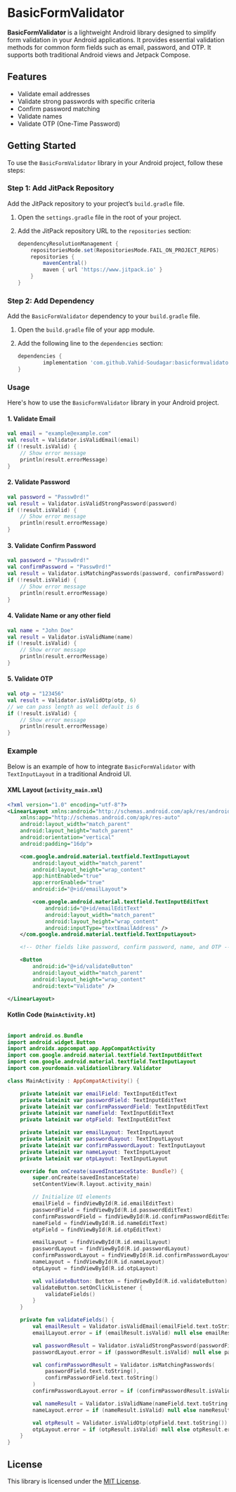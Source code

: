 # BasicFormValidator

**BasicFormValidator** is a lightweight Android library designed to simplify form validation in your Android applications. It provides essential validation methods for common form fields such as email, password, and OTP. It supports both traditional Android views and Jetpack Compose.

## Features

- Validate email addresses
- Validate strong passwords with specific criteria
- Confirm password matching
- Validate names
- Validate OTP (One-Time Password)

## Getting Started

To use the `BasicFormValidator` library in your Android project, follow these steps:

### Step 1: Add JitPack Repository

Add the JitPack repository to your project’s `build.gradle` file.

1. Open the `settings.gradle` file in the root of your project.

2. Add the JitPack repository URL to the `repositories` section:

    ```gradle
    dependencyResolutionManagement {
        repositoriesMode.set(RepositoriesMode.FAIL_ON_PROJECT_REPOS)
        repositories {
            mavenCentral()
            maven { url 'https://www.jitpack.io' }
        }
    }
    ```

### Step 2: Add Dependency

Add the `BasicFormValidator` dependency to your `build.gradle` file.

1. Open the `build.gradle` file of your app module.

2. Add the following line to the `dependencies` section:

    ```gradle
    dependencies {
	        implementation 'com.github.Vahid-Soudagar:basicformvalidator:1.0.1'
	}
    ```

### Usage

Here's how to use the `BasicFormValidator` library in your Android project.

#### 1. Validate Email

```kotlin
val email = "example@example.com"
val result = Validator.isValidEmail(email)
if (!result.isValid) {
    // Show error message
    println(result.errorMessage)
}
```

#### 2. Validate Password

```kotlin
val password = "Passw0rd!"
val result = Validator.isValidStrongPassword(password)
if (!result.isValid) {
    // Show error message
    println(result.errorMessage)
}
```

#### 3. Validate Confirm Password

```kotlin
val password = "Passw0rd!"
val confirmPassword = "Passw0rd!"
val result = Validator.isMatchingPasswords(password, confirmPassword)
if (!result.isValid) {
    // Show error message
    println(result.errorMessage)
}
```

#### 4. Validate Name or any other field

```kotlin
val name = "John Doe"
val result = Validator.isValidName(name)
if (!result.isValid) {
    // Show error message
    println(result.errorMessage)
}
```

#### 5. Validate OTP

```kotlin
val otp = "123456"
val result = Validator.isValidOtp(otp, 6)
// we can pass length as well default is 6
if (!result.isValid) {
    // Show error message
    println(result.errorMessage)
}
```

### Example

Below is an example of how to integrate `BasicFormValidator` with `TextInputLayout` in a traditional Android UI.

#### XML Layout (`activity_main.xml`)

```xml
<?xml version="1.0" encoding="utf-8"?>
<LinearLayout xmlns:android="http://schemas.android.com/apk/res/android"
    xmlns:app="http://schemas.android.com/apk/res-auto"
    android:layout_width="match_parent"
    android:layout_height="match_parent"
    android:orientation="vertical"
    android:padding="16dp">

    <com.google.android.material.textfield.TextInputLayout
        android:layout_width="match_parent"
        android:layout_height="wrap_content"
        app:hintEnabled="true"
        app:errorEnabled="true"
        android:id="@+id/emailLayout">

        <com.google.android.material.textfield.TextInputEditText
            android:id="@+id/emailEditText"
            android:layout_width="match_parent"
            android:layout_height="wrap_content"
            android:inputType="textEmailAddress" />
    </com.google.android.material.textfield.TextInputLayout>

    <!-- Other fields like password, confirm password, name, and OTP -->

    <Button
        android:id="@+id/validateButton"
        android:layout_width="match_parent"
        android:layout_height="wrap_content"
        android:text="Validate" />

</LinearLayout>
```

#### Kotlin Code (`MainActivity.kt`)

```kotlin

import android.os.Bundle
import android.widget.Button
import androidx.appcompat.app.AppCompatActivity
import com.google.android.material.textfield.TextInputEditText
import com.google.android.material.textfield.TextInputLayout
import com.yourdomain.validationlibrary.Validator

class MainActivity : AppCompatActivity() {

    private lateinit var emailField: TextInputEditText
    private lateinit var passwordField: TextInputEditText
    private lateinit var confirmPasswordField: TextInputEditText
    private lateinit var nameField: TextInputEditText
    private lateinit var otpField: TextInputEditText

    private lateinit var emailLayout: TextInputLayout
    private lateinit var passwordLayout: TextInputLayout
    private lateinit var confirmPasswordLayout: TextInputLayout
    private lateinit var nameLayout: TextInputLayout
    private lateinit var otpLayout: TextInputLayout

    override fun onCreate(savedInstanceState: Bundle?) {
        super.onCreate(savedInstanceState)
        setContentView(R.layout.activity_main)

        // Initialize UI elements
        emailField = findViewById(R.id.emailEditText)
        passwordField = findViewById(R.id.passwordEditText)
        confirmPasswordField = findViewById(R.id.confirmPasswordEditText)
        nameField = findViewById(R.id.nameEditText)
        otpField = findViewById(R.id.otpEditText)

        emailLayout = findViewById(R.id.emailLayout)
        passwordLayout = findViewById(R.id.passwordLayout)
        confirmPasswordLayout = findViewById(R.id.confirmPasswordLayout)
        nameLayout = findViewById(R.id.nameLayout)
        otpLayout = findViewById(R.id.otpLayout)

        val validateButton: Button = findViewById(R.id.validateButton)
        validateButton.setOnClickListener {
            validateFields()
        }
    }

    private fun validateFields() {
        val emailResult = Validator.isValidEmail(emailField.text.toString())
        emailLayout.error = if (emailResult.isValid) null else emailResult.errorMessage

        val passwordResult = Validator.isValidStrongPassword(passwordField.text.toString())
        passwordLayout.error = if (passwordResult.isValid) null else passwordResult.errorMessage

        val confirmPasswordResult = Validator.isMatchingPasswords(
            passwordField.text.toString(),
            confirmPasswordField.text.toString()
        )
        confirmPasswordLayout.error = if (confirmPasswordResult.isValid) null else confirmPasswordResult.errorMessage

        val nameResult = Validator.isValidName(nameField.text.toString())
        nameLayout.error = if (nameResult.isValid) null else nameResult.errorMessage

        val otpResult = Validator.isValidOtp(otpField.text.toString())
        otpLayout.error = if (otpResult.isValid) null else otpResult.errorMessage
    }
}
```

## License

This library is licensed under the [MIT License](LICENSE).
